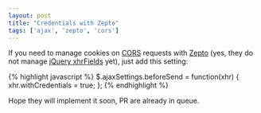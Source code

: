 ```yaml
---
layout: post
title: "Credentials with Zepto"
tags: ['ajax', 'zepto', 'cors']
---
```


If you need to manage cookies on [CORS](http://www.html5rocks.com/en/tutorials/cors/) requests with [Zepto](http://zeptojs.com/) (yes, they do not manage [jQuery xhrFields](http://api.jquery.com/jQuery.ajax/) yet), just add this setting:

{% highlight javascript %}
$.ajaxSettings.beforeSend = function(xhr) {
    xhr.withCredentials = true;
};
{% endhighlight %}

Hope they will implement it soon, PR are already in queue.